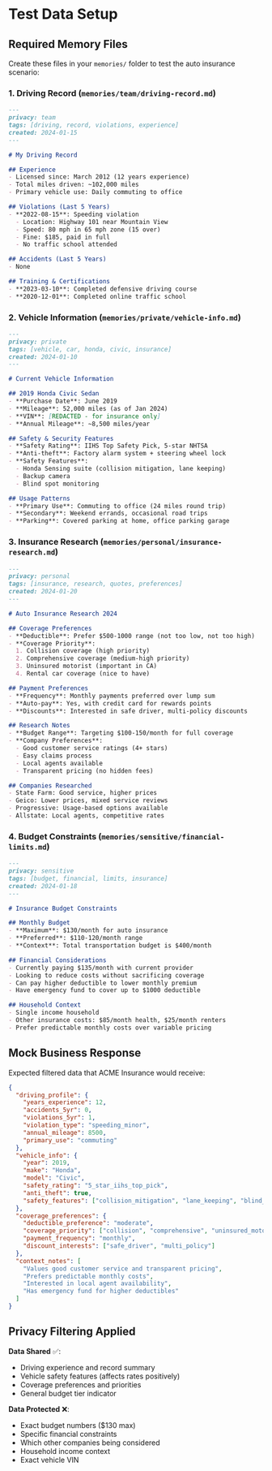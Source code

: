 # Test Data Setup

## Required Memory Files

Create these files in your `memories/` folder to test the auto insurance scenario:

### 1. Driving Record (`memories/team/driving-record.md`)
```markdown
---
privacy: team
tags: [driving, record, violations, experience]
created: 2024-01-15
---

# My Driving Record

## Experience
- Licensed since: March 2012 (12 years experience)
- Total miles driven: ~102,000 miles
- Primary vehicle use: Daily commuting to office

## Violations (Last 5 Years)
- **2022-08-15**: Speeding violation
  - Location: Highway 101 near Mountain View
  - Speed: 80 mph in 65 mph zone (15 over)
  - Fine: $185, paid in full
  - No traffic school attended

## Accidents (Last 5 Years)
- None

## Training & Certifications
- **2023-03-10**: Completed defensive driving course
- **2020-12-01**: Completed online traffic school
```

### 2. Vehicle Information (`memories/private/vehicle-info.md`)
```markdown
---
privacy: private
tags: [vehicle, car, honda, civic, insurance]
created: 2024-01-10
---

# Current Vehicle Information

## 2019 Honda Civic Sedan
- **Purchase Date**: June 2019
- **Mileage**: 52,000 miles (as of Jan 2024)
- **VIN**: [REDACTED - for insurance only]
- **Annual Mileage**: ~8,500 miles/year

## Safety & Security Features
- **Safety Rating**: IIHS Top Safety Pick, 5-star NHTSA
- **Anti-theft**: Factory alarm system + steering wheel lock
- **Safety Features**: 
  - Honda Sensing suite (collision mitigation, lane keeping)
  - Backup camera
  - Blind spot monitoring

## Usage Patterns
- **Primary Use**: Commuting to office (24 miles round trip)
- **Secondary**: Weekend errands, occasional road trips
- **Parking**: Covered parking at home, office parking garage
```

### 3. Insurance Research (`memories/personal/insurance-research.md`)
```markdown
---
privacy: personal
tags: [insurance, research, quotes, preferences]
created: 2024-01-20
---

# Auto Insurance Research 2024

## Coverage Preferences
- **Deductible**: Prefer $500-1000 range (not too low, not too high)
- **Coverage Priority**: 
  1. Collision coverage (high priority)
  2. Comprehensive coverage (medium-high priority)  
  3. Uninsured motorist (important in CA)
  4. Rental car coverage (nice to have)

## Payment Preferences
- **Frequency**: Monthly payments preferred over lump sum
- **Auto-pay**: Yes, with credit card for rewards points
- **Discounts**: Interested in safe driver, multi-policy discounts

## Research Notes
- **Budget Range**: Targeting $100-150/month for full coverage
- **Company Preferences**: 
  - Good customer service ratings (4+ stars)
  - Easy claims process
  - Local agents available
  - Transparent pricing (no hidden fees)

## Companies Researched
- State Farm: Good service, higher prices
- Geico: Lower prices, mixed service reviews  
- Progressive: Usage-based options available
- Allstate: Local agents, competitive rates
```

### 4. Budget Constraints (`memories/sensitive/financial-limits.md`)
```markdown
---
privacy: sensitive
tags: [budget, financial, limits, insurance]
created: 2024-01-18
---

# Insurance Budget Constraints

## Monthly Budget
- **Maximum**: $130/month for auto insurance
- **Preferred**: $110-120/month range
- **Context**: Total transportation budget is $400/month

## Financial Considerations
- Currently paying $135/month with current provider
- Looking to reduce costs without sacrificing coverage
- Can pay higher deductible to lower monthly premium
- Have emergency fund to cover up to $1000 deductible

## Household Context
- Single income household
- Other insurance costs: $85/month health, $25/month renters
- Prefer predictable monthly costs over variable pricing
```

## Mock Business Response

Expected filtered data that ACME Insurance would receive:

```json
{
  "driving_profile": {
    "years_experience": 12,
    "accidents_5yr": 0,
    "violations_5yr": 1,
    "violation_type": "speeding_minor", 
    "annual_mileage": 8500,
    "primary_use": "commuting"
  },
  "vehicle_info": {
    "year": 2019,
    "make": "Honda", 
    "model": "Civic",
    "safety_rating": "5_star_iihs_top_pick",
    "anti_theft": true,
    "safety_features": ["collision_mitigation", "lane_keeping", "blind_spot"]
  },
  "coverage_preferences": {
    "deductible_preference": "moderate",
    "coverage_priority": ["collision", "comprehensive", "uninsured_motorist"],
    "payment_frequency": "monthly",
    "discount_interests": ["safe_driver", "multi_policy"]
  },
  "context_notes": [
    "Values good customer service and transparent pricing",
    "Prefers predictable monthly costs",
    "Interested in local agent availability",
    "Has emergency fund for higher deductibles"
  ]
}
```

## Privacy Filtering Applied

**Data Shared** ✅:
- Driving experience and record summary
- Vehicle safety features (affects rates positively)
- Coverage preferences and priorities  
- General budget tier indicator

**Data Protected** ❌:
- Exact budget numbers ($130 max)
- Specific financial constraints
- Which other companies being considered
- Household income context
- Exact vehicle VIN